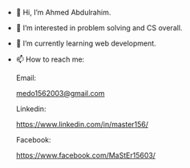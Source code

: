 - 👋 Hi, I’m Ahmed Abdulrahim.
- 👀 I’m interested in problem solving and CS overall.
- 🌱 I’m currently learning web development.
- 📫 How to reach me: 
 
  Email:

  medo1562003@gmail.com

  Linkedin:

  https://www.linkedin.com/in/master156/

  Facebook:

  https://www.facebook.com/MaStEr15603/


<!---
MaStEr156/MaStEr156 is a ✨ special ✨ repository because its `README.md` (this file) appears on your GitHub profile.
You can click the Preview link to take a look at your changes.
--->

